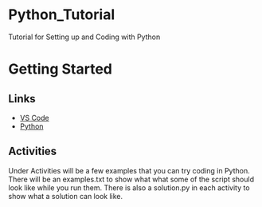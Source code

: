 # Python_Tutorial
Tutorial for Setting up and Coding with Python

# Getting Started

## Links
- [VS Code](https://code.visualstudio.com/)
- [Python](https://www.python.org/downloads/)

## Activities
Under Activities will be a few examples that you can try coding in Python.
There will be an examples.txt to show what what some of the script should look like while you run them.
There is also a solution.py in each activity to show what a solution can look like.